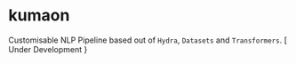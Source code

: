 # kumaon
Customisable NLP Pipeline based out of `Hydra`, `Datasets` and `Transformers`. [ Under Development }
